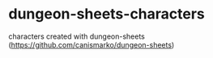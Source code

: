 # dungeon-sheets-characters
characters created with dungeon-sheets (https://github.com/canismarko/dungeon-sheets)

